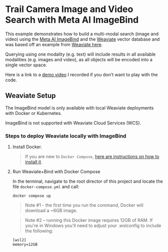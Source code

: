 # Trail Camera Image and Video Search with Meta AI ImageBind
This example demonstrates how to build a multi-modal search (image and video) using the [Meta AI ImageBind](https://videobind.metademolab.com/) and the [Weaviate](https://weaviate.io/) vector database and was based off an example from [Weaviate here](https://github.com/weaviate/recipes/blob/main/media-search/media_search_bind.ipynb).

Querying using one modality (e.g. text) will include results in all available modalities (e.g. images and video), as all objects will be encoded into a single vector space.

Here is a link to a [demo video](https://www.loom.com/share/a272c0c08ae74b1db778c63934d17fc9?sid=9d35af16-dcbf-4313-9fb9-ecad34e12b11) I recorded if you don't want to play with the code.

## Weaviate Setup

The ImageBind model is only available with local Weaviate deployments with Docker or Kubernetes.

ImageBind is not supported with Weaviate Cloud Services (WCS).

### Steps to deploy Weaviate locally with ImageBind

1. Install Docker.
    
   > If you are new to `Docker Compose`, [here are instructions on how to install it](https://docs.docker.com/compose/install/).

2. Run Weaviate+Bind with Docker Compose

     In the terminal, navigate to the root director of this project and locate the file `docker-compose.yml` and call:

    ```
    docker compose up
    ```
    
    > Note #1 - the first time you run the command, Docker will download a ~6GB image.
  
    > Note #2 – running this Docker image requires 12GB of RAM.  If you're in Windows you'll need to adjust your .wslconfig to include the following:

    ```
    [wsl2]
    memory=12GB
    ```
